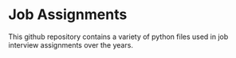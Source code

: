 # Job Assignments

This github repository contains a variety of python files used in job interview assignments over the years. 